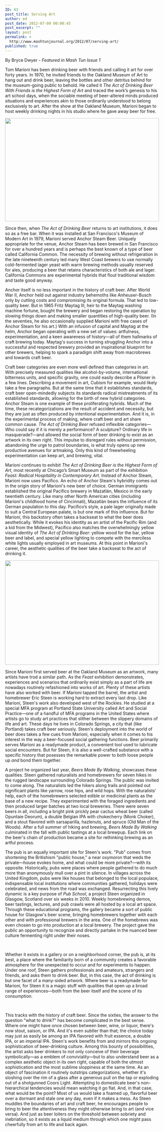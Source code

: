```yaml
---
ID: 63
post_title: Serving Art
author: ed
post_date: 2012-07-09 00:00:45
post_excerpt: ""
layout: post
permalink: >
  http://www.mashtunjournal.org/2012/07/serving-art/
published: true
---
```

By Bryce Dwyer -
<em>Featured in Mash Tun Issue 1</em>

<em></em>Tom Marioni has been drinking beer with friends and calling it art for over forty years. In 1970, he invited friends to the Oakland Museum of Art to hang out and drink beer, leaving the bottles and other detritus behind for the museum-going public to behold. He called it <em>The Act of Drinking Beer With Friends is the Highest Form of Art</em> and traced the work’s genesis to his art school days, when the sociable meeting of beer-altered minds produced situations and experiences akin to those ordinarily understood to belong exclusively to art. After the show at the Oakland Museum, Marioni began to host weekly drinking nights in his studio where he gave away beer for free.

<a href="http://www.mashtunjournal.org/wp-content/uploads/2012/07/Steen-3.jpg"><img class="alignnone size-full wp-image-65" title="Steen-3" src="http://www.mashtunjournal.org/wp-content/uploads/2012/07/Steen-3.jpg" alt="" width="504" height="337" /></a>

Since then, when <em>The Act of Drinking Beer</em> returns to art institutions, it does so as a free bar. When it was installed at San Francisco's Museum of Modern Art in 1979, Marioni served Anchor Steam Beer. Uniquely appropriate for the venue, Anchor Steam has been brewed in San Francisco for over a hundred years and is perhaps the best known of a type of beer called California Common. The necessity of brewing without refrigeration in the late nineteenth century led many West Coast brewers to use normally cold-fermented lager yeast with warm brewing methods usually reserved for ales, producing a beer that retains characteristics of both ale and lager. California Commons are experimental hybrids that flout traditional wisdom and taste good anyway.

Anchor itself is no less important in the history of craft beer. After World War II, Anchor held out against industry behemoths like Anheuser-Busch only by cutting costs and compromising its original formula. That led to low-quality beer. But in 1965 Fritz Maytag III, heir to the Maytag washing machine fortune, bought the brewery and began restoring the operation by slowing things down and making smaller quantities of high-quality beer. (In the seventies, he also occasionally supplied Marioni with free cases of Anchor Steam for his art.) With an infusion of capital and Maytag at the helm, Anchor began operating with a new set of values: artfulness, experimentation, and a keen awareness of history—all of them hallmarks of craft brewing today. Maytag's success in turning struggling Anchor into a successful and respected brewery provided an inspirational blueprint for other brewers, helping to spark a paradigm shift away from macrobrews and towards craft beer.

Craft beer categories are even more well defined than categories in art. With precisely measured qualities like alcohol-by-volume, international bitterness units, and specific gravity, one could easily describe a Pilsner in a few lines. Describing a movement in art, Cubism for example, would likely take a few paragraphs. But at the same time that it establishes standards, craft beer open-mindedly subjects its standards radical mistreatments of its established standards, allowing for the birth of new hybrid categories. Anchor Steam is one example of these proliferating hybrids. Much of the time, these recategorizations are the result of accident and necessity, but they are just as often produced by intentional experimentation. And it is, in the experimental process of making, where craft beer and art share common cause. <em>The Act of Drinking Beer</em> refused inflexible categories—Who could say if it is merely a performance? A sculpture? Ordinary life in masquerade?—and allowed the social form of beer drinking to exist as an artwork in its own right. This impulse to disregard rules without permission, abandoning the urge to patrol boundaries, is what truly opens up new productive avenues for artmaking. Only this kind of freewheeling experimentation can keep art, and brewing, vital.

Marioni continues to exhibit <em>The Act of Drinking Beer is the Highest Form of Art</em>, most recently at Chicago’s Smart Museum as part of the exhibition <em>Feast: Radical Hospitality in Contemporary Art</em>. Instead of Anchor Steam, Marioni now uses Pacifico. An echo of Anchor Steam's hybridity comes out in the origin story of Marioni's new beer of choice. German immigrants established the original Pacifico brewery in Mazatlán, Mexico in the early twentieth century. Like many other North American cities (including Marioni's childhood home of Cincinnati), Mazatlán bears the influence of its German population to this day. Pacifico’s style, a pale lager originally made to suit a Central European palate, is but one mark of this influence. But for Marioni, this backstory often takes a backseat to what the beer does aesthetically. While it evokes his identity as an artist of the Pacific Rim (and a kid from the Midwest), Pacifico also matches the overwhelmingly yellow visual identity of <em>The Act of Drinking Beer</em>: yellow wood for the bar, yellow beer and label, and special yellow lighting to compete with the merciless white lights usually employed in art museums. At this point in Marioni's career, the aesthetic qualities of the beer take a backseat to the act of drinking it.

<a href="http://www.mashtunjournal.org/wp-content/uploads/2012/07/Marioni-1.jpg"><img title="Marioni-1" src="http://www.mashtunjournal.org/wp-content/uploads/2012/07/Marioni-1.jpg" alt="" width="504" height="341" /></a>

Since Marioni first served beer at the Oakland Museum as an artwork, many artists have trod a similar path. As the <em>Feast </em>exhibition demonstrates, experiences and scenarios that ordinarily exist simply as a part of life are nowadays routinely refashioned into works of art. Plenty of these artists have also worked with beer. If Marioni tapped the barrel, the artist and homebrewer Eric Steen is working hard to extract every last drop. Like Marioni, Steen's work also developed west of the Rockies. He studied at a special MFA program at Portland State University called Art and Social Practice—one of a handful of MFA programs in the United States where artists go to study art practices that slither between the slippery domains of life and art. These days he lives in Colorado Springs, a city that (like Portland) takes craft beer seriously. Steen's deployment into the world of beer does takes a few cues from Marioni, especially when it comes to his interest in the way a beer-focused social gathering functions. Beer primarily serves Marioni as a readymade product, a convenient tool used to lubricate social encounters. But for Steen, it is also a well-crafted substance with a specific history that posesses the remarkable power to both loose people up <em>and</em> bond them together.


A project he organized last year, <em>Beers Made By Walking</em>, showcases these qualities. Steen gathered naturalists and homebrewers for seven hikes in the rugged landscape surrounding Colorado Springs. The public was invited to come along. The naturalists led the hikers along trails and pointed out significant plants like yarrow, rose hips, and wild hops. With the naturalists' help, each of the homebrewers selected edible or medicinal plants as the base of a new recipe. They experimented with the foraged ingredients and then produced larger batches at two local breweries. There were seven beers in all, including a bright pink prickly pear cactus wheat beer (called Opuntaie Deorum), a double Belgian IPA with chokecherry (Monk Choker), and a stout flavored with sarsaparilla, hazlenuts, and spruce (Old Man of the Woods). After a full summer of hiking and brewing, <em>Beers Made By Walking</em> culminated in the fall with public tastings at a local brewpup. Each link on the beer's chain of production became a site for rethinking brewing as an artful process.


The pub is an equally important site for Steen's work. "Pub" comes from shortening the Britishism "public house," a near oxymoron that weds the private—house evokes home, and what could be more private?—with its opposite. Historically, pubs were places where people gathered to do much more than anonymously mull over a pint in silence. In villages across the United Kingdom, pubs were like houses that belonged to the local populace, indispensable local institutions where communities gathered, holidays were celebrated, and news from the road was exchanged. Resurrecting this lively dynamic is a key purpose of <em>Pub School</em>, a project Steen organized in Glasgow, Scotland over six weeks in 2010. Weekly homebrewing demos, beer tastings, lectures, and pub crawls were all hosted by a local art space. Through these educational programs, the gallery became a sort of public house for Glasgow's beer scene, bringing homebrewers together with each other and with professional brewers in the area. One of the homebrews was even chosen to go into production at a local brewery. The project gave the public an opportunity to recognize and directly partake in the nuanced beer culture fermenting right under their noses.

&nbsp;

Whether it exists in a gallery or on a neighborhood corner, the pub is, at its best, a place where the familiarity born of a community creates a favorable atmosphere for the unexpected to occur and for experiments to happen. Under one roof, Steen gathers professionals and amateurs, strangers and friends, and asks them to drink beer. But, in this case, the act of drinking is but one facet of a many-sided artwork. Where beer is a readymade for Marioni, for Steen it is a magic stuff with qualities that open up a broad range of experiences—both from the beer itself and the scene of its consumption.

&nbsp;

This tracks with the history of craft beer. Since the sixties, the answer to the question "what to drink?" has become complicated in the best sense. Where one might have once chosen between beer, wine, or liquor, there's now stout, saison, or IPA. And it's even subtler than that; the choice today may just as easily be among an IPA flavored with fruit essence, a double IPA, or an imperial IPA. Steen's work benefits from and mirrors this ongoing sophistication of beer-drinking culture. Among this bounty of possibilities, the artist asks beer drinkers to not only conceive of their beverage symbolically—as a emblem of conviviality—but to also understand beer as a complex aesthetic object in its own right, capable of both the utmost sophistication and the most sublime sloppiness at the same time. As an object of fascination it routinely outstrips categorizations, whether it's sloshing over the rim of a glass after a generous pull on the tap or exploding out of a shotgunned Coors Light. Attempting to domesticate beer's non-hierarchical tendencies would mean watching it go flat. And, in that case, what would be the point? Most of us would take a foamed up, flavorful beer over a dormant and stale one any day, even if it makes a mess. As Steen muddles the boundaries of art and craft beer, he encourages people to bring to beer the attentiveness they might otherwise bring to art (and vice versa). And just as beer loiters on the threshold between sobriety and inebriation, so it exists as a liquid medium through which one might pass cheerfully from art to life and back again.